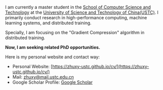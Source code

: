 I am currently a master student in the [School of Computer Science and Technology](https://cs.ustc.edu.cn) at the [University of Science and Technology of China(USTC)](https://ustc.edu.cn/). I primarily conduct research in high-performance computing, machine learning systems, and distributed training.

Specially, I am focusing on the "Gradient Compression" algorithm in distributed training.

**Now, I am seeking related PhD opportunities.**

Here is my personal website and contact way:
* Personal Website: [https://zhuxy-ustc.github.io/cv/](https://zhuxy-ustc.github.io/cv/)
* Mail: zhuxy@mail.ustc.edu.cn
* Google Scholar Profile: [Google Scholar](https://scholar.google.com/citations?user=k2ajuuEAAAAJ&hl)

<!--
**zhuxy-USTC/zhuxy-USTC** is a ✨ _special_ ✨ repository because its `README.md` (this file) appears on your GitHub profile.

Here are some ideas to get you started:

- 🔭 I’m currently working on ...
- 🌱 I’m currently learning ...
- 👯 I’m looking to collaborate on ...
- 🤔 I’m looking for help with ...
- 💬 Ask me about ...
- 📫 How to reach me: ...
- 😄 Pronouns: ...
- ⚡ Fun fact: ...
-->

